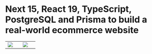 # Next 15, React 19, TypeScript, PostgreSQL and Prisma to build a real-world ecommerce website

<table>
  <tr>
    <td><img src="https://github.com/user-attachments/assets/4abdc272-872f-4685-9e54-4cef325c63ce"><td>
    <td><img src="https://github.com/user-attachments/assets/5f5e2885-1e8b-4732-85fc-e140abc2cfcb"><td>  
  </tr>
</table>